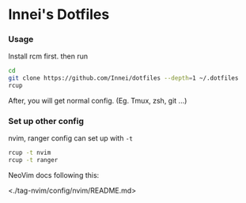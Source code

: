 # Innei's Dotfiles

### Usage

Install rcm first. then run 

```bash
cd
git clone https://github.com/Innei/dotfiles --depth=1 ~/.dotfiles
rcup
```

After, you will get normal config. (Eg. Tmux, zsh, git ...)

### Set up other config

nvim, ranger config can set up with `-t`

```sh
rcup -t nvim
rcup -t ranger
```

NeoVim docs following this: 

<./tag-nvim/config/nvim/README.md>